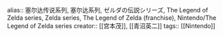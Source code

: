 alias:: 塞尔达传说系列, 塞尔达系列, ゼルダの伝説シリーズ, The Legend of Zelda series, Zelda series, The Legend of Zelda (franchise), Nintendo/The Legend of Zelda series
creator:: [[宫本茂]], [[青沼英二]]
tags:: [[Nintendo]]
